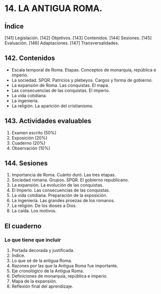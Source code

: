 # 14. LA ANTIGUA ROMA.

## Índice

[141] Legislación.
[142] Objetivos.
[143] Contenidos.
[144] Sesiones.
[145] Evaluación.
[146] Adaptaciones.
[147] Transversalidades.

## 142. Contenidos

+ Escala temporal de Roma. Etapas. Conceptos de monarquía, república e imperio.
+ La sociedad. SPQR. Patricios y plebeyos. Cargos y forma de gobierno.
+ La expansión de Roma. Las conquistas. El mapa. 
+ Las consecuencias de las conquistas. El imperio.
+ La vida cotidiana. 
+ La ingeniería.
+ La religión. La aparición del cristianismo.

## 143. Actividades evaluables

1. Examen escrito (50%) 
2. Exposición (20%)
3. Cuaderno (20%)
4. Observación (10%)

## 144. Sesiones

1. Importancia de Roma. Cuánto duró. Las tres etapas.
2. Sociedad romana. Grupos. SPQR. El gobierno republicano.
3. La expansión. La evolución de las conquistas. 
4. El Imperio. Las consecuencias de las conquistas.
5. La vida cotidiana. Preparación de la exposición.
6. La ingeniería. Las grandes proezas de los romanos.
7. La religión. De los dioses a Dios.
8. La caída. Los motivos. 

## El cuaderno

### Lo que tiene que incluir

1. Portada decorada y justificada.
2. Índice.
3. Lo que sé de la antigua Roma.
4. Razones por las que la Antigua Roma fue importante.
5. Eje cronológico de la Antigua Roma.
6. Definiciones de monarquía, república e imperio.
7. Mapa de la expansión.
20. Reflexión final del aprendizaje.


